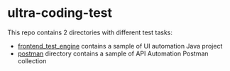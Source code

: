 # ultra-coding-test
This repo contains 2 directories with different test tasks:

- [frontend_test_engine](/frontend_test_engine) contains a sample of UI automation Java project 
- [postman](/postman) directory contains a sample of API Automation Postman collection

